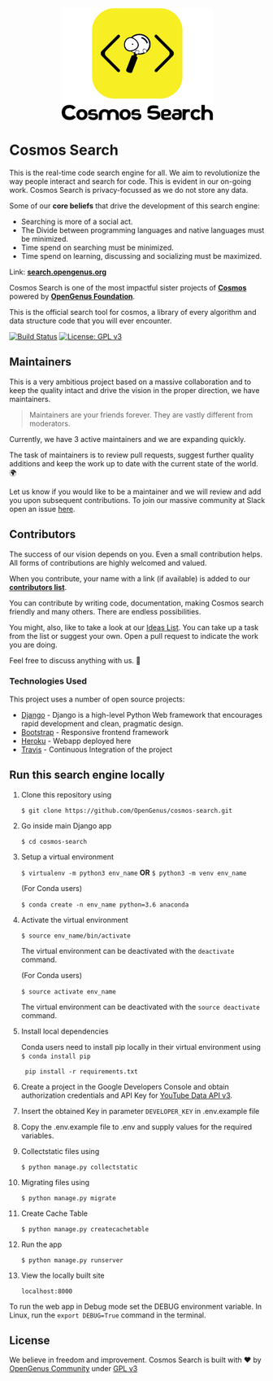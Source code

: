 <p align="center"><img src="static/logo/vertical.png" alt="cosmos-search" height="220px"></p>

# Cosmos Search

This is the real-time code search engine for all. We aim to revolutionize the way people interact and search for code. This is evident in our on-going work. Cosmos Search is privacy-focussed as we do not store any data.

Some of our **core beliefs** that drive the development of this search engine:

* Searching is more of a social act.
* The Divide between programming languages and native languages must be minimized.
* Time spend on searching must be minimized.
* Time spend on learning, discussing and socializing must be maximized.

Link: [**search.opengenus.org**](http://search.opengenus.org)

Cosmos Search is one of the most impactful sister projects of [**Cosmos**](https://github.com/OpenGenus/cosmos) powered by [**OpenGenus Foundation**](https://github.com/OpenGenus).

This is the official search tool for cosmos, a library of every algorithm and data structure code that you will ever encounter.

[![Build Status](https://travis-ci.org/OpenGenus/cosmos-search.svg?branch=master)](https://travis-ci.org/OpenGenus/cosmos-search.svg?branch=master)
[![License: GPL v3](https://img.shields.io/badge/License-GPL%20v3-blue.svg)](https://www.gnu.org/licenses/gpl-3.0)


## Maintainers

This is a very ambitious project based on a massive collaboration and to keep the quality intact and drive the vision in the proper direction, we have maintainers.

> Maintainers are your friends forever. They are vastly different from moderators.

Currently, we have 3 active maintainers and we are expanding quickly.

The task of maintainers is to review pull requests, suggest further quality additions and keep the work up to date with the current state of the world. 🌍

Let us know if you would like to be a maintainer and we will review and add you upon subsequent contributions. To join our massive community at Slack open an issue [here](https://github.com/OpenGenus/OpenGenus-Slack).

## Contributors

The success of our vision depends on you. Even a small contribution helps. All forms of contributions are highly welcomed and valued.

When you contribute, your name with a link (if available) is added to our [**contributors list**](https://github.com/OpenGenus/cosmos-search/wiki/Contributors).

You can contribute by writing code, documentation, making Cosmos search friendly and many others. There are endless possibilities.

You might, also, like to take a look at our [Ideas List](https://github.com/OpenGenus/cosmos-search/wiki/Idea-List). You can take up a task from the list or suggest your own. Open a pull request to indicate the work you are doing.

Feel free to discuss anything with us. 💭

### Technologies Used

This project uses a number of open source projects:

* [Django](https://www.djangoproject.com/) - Django is a high-level Python Web framework that encourages rapid development and clean, pragmatic design.
* [Bootstrap](https://getbootstrap.com/) - Responsive frontend framework
* [Heroku](https://www.heroku.com/) - Webapp deployed here
* [Travis](travis-ci.org) - Continuous Integration of the project

## Run this search engine locally

1. Clone this repository using
	```
	$ git clone https://github.com/OpenGenus/cosmos-search.git
 	```

2. Go inside main Django app

	```
	$ cd cosmos-search
	```

3. Setup a virtual environment

	`$ virtualenv -m python3 env_name` **OR** `$ python3 -m venv env_name`
	
	(For Conda users)
	
	`$ conda create -n env_name python=3.6 anaconda`
	

4. Activate the virtual environment
	```
	$ source env_name/bin/activate
	```
	
	The virtual environment can be deactivated with the `deactivate` command.
	
	(For Conda users)
	
	`$ source activate env_name`
	
	The virtual environment can be deactivated with the `source deactivate` command.
	
5.  Install local dependencies

	Conda users need to install pip locally in their virtual environment using `$ conda install pip`

       ```
        pip install -r requirements.txt
       ```
6.  Create a project in the Google Developers Console and obtain authorization credentials and API Key for [YouTube Data API v3](https://console.developers.google.com/apis/library/youtube.googleapis.com/).

7. Insert the obtained Key in parameter `DEVELOPER_KEY` in .env.example file

8.  Copy the .env.example file to .env and supply values for the required variables.

9. Collectstatic files using

	```
	$ python manage.py collectstatic
	```

10. Migrating files using

	```
    $ python manage.py migrate
	```
11. Create Cache Table

    ```
    $ python manage.py createcachetable
    ```

12. Run the app
	```
	$ python manage.py runserver
	```

13. View the locally built site

	```
	localhost:8000
	```
To run the web app in Debug mode set the DEBUG environment variable.
In Linux, run the `export DEBUG=True` command in the terminal.


## License

We believe in freedom and improvement. Cosmos Search is built with ♥ by [OpenGenus Community](https://github.com/OpenGenus) under [GPL v3](https://www.gnu.org/licenses/gpl-3.0)
